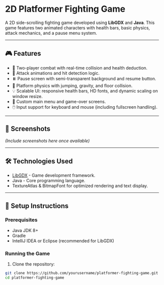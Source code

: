 # 2D Platformer Fighting Game

A 2D side-scrolling fighting game developed using **LibGDX** and **Java**. This game features two animated characters with health bars, basic physics, attack mechanics, and a pause menu system.

---

## 🎮 Features

- 🔁 Two-player combat with real-time collision and health deduction.
- 🥊 Attack animations and hit detection logic.
- ⏸️ Pause screen with semi-transparent background and resume button.
- 🧱 Platform physics with jumping, gravity, and floor collision.
- 💡 Scalable UI: responsive health bars, HD fonts, and dynamic scaling on window resize.
- 🎨 Custom main menu and game-over screens.
- 🖱️ Input support for keyboard and mouse (including fullscreen handling).

---

## 📸 Screenshots

*(Include screenshots here once available)*

---

## 🛠️ Technologies Used

- [LibGDX](https://libgdx.com/) - Game development framework.
- Java - Core programming language.
- TextureAtlas & BitmapFont for optimized rendering and text display.

---

## 🔧 Setup Instructions

### Prerequisites

- Java JDK 8+
- Gradle
- IntelliJ IDEA or Eclipse (recommended for LibGDX)

### Running the Game

1. Clone the repository:

```bash
git clone https://github.com/yourusername/platformer-fighting-game.git
cd platformer-fighting-game
